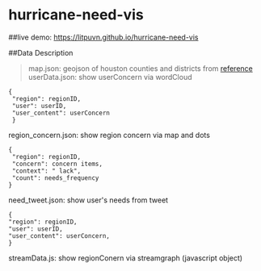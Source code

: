 # hurricane-need-vis

##live demo: https://litpuvn.github.io/hurricane-need-vis

##Data Description
<br>
  
  >map.json: geojson of houston counties and districts from
  [reference](https://github.com/codeforamerica/click_that_hood/blob/master/public/data/houston.geojson) <br>
  userData.json: show userConcern via wordCloud 
```
{
 "region": regionID,
 "user": userID,
 "user_content": userConcern
 }
``` 
  region_concern.json: show region concern via map and dots
  ```
{
   "region": regionID,
   "concern": concern items,
   "context": " lack",
   "count": needs_frequency
 }
 ```
  need_tweet.json: show user's needs from tweet
  ```
{
  "region": regionID,
  "user": userID,
  "user_content": userConcern,
}
  ```
  streamData.js: show regionConern via streamgraph (javascript object)
  
  
    
